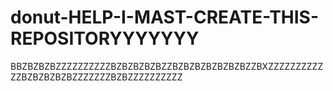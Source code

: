 # donut-HELP-I-MAST-CREATE-THIS-REPOSITORYYYYYYY
BBZBZBZBZZZZZZZZZZBZBZBZBZBZZBZBZBZBZBZBZBZZBXZZZZZZZZZZZZBZBZBZBZBZZZZZZZBZBZZZZZZZZZZ
